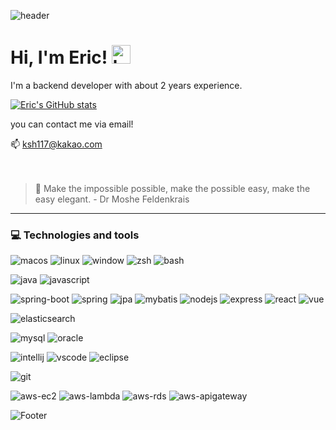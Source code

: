 ![header](https://capsule-render.vercel.app/api?type=waving&color=F8E2CF&height=300&section=header&text=Eric's%20Github&fontSize=90&animation=fadeIn&fontAlignY=38&desc=I%20wish%20you%20a%20nice%20day🤞&descAlignY=51&descAlign=62)

# Hi, I'm Eric! <img src="https://raw.githubusercontent.com/bygui86/bygui86/master/images/hand.gif" width="30px" alt="hand"></h2>
I'm a backend developer with about 2 years experience.

[![Eric's GitHub stats](https://github-readme-stats.vercel.app/api?username=Eric0117)](https://github.com/Eric0117)

you can contact me via email! 

📫 ksh117@kakao.com
<br/><br/><br/>
> 🎈 Make the impossible possible, make the possible easy, make the easy elegant. - Dr Moshe Feldenkrais

- - -

### 💻 Technologies and tools

![macos](https://img.shields.io/badge/OS-MacOS-informational?style=flat&logo=Apple&logoColor=white&color=yellow)
![linux](https://img.shields.io/badge/OS-Linux-informational?style=flat&logo=linux&logoColor=white&color=yellow)
![window](https://img.shields.io/badge/OS-Windows-informational?style=flat&logo=Windows&logoColor=white&color=yellow)
![zsh](https://img.shields.io/badge/Shell-zsh-informational?style=flat&logo=gnu-bash&logoColor=white&color=yellow)
![bash](https://img.shields.io/badge/Shell-bash-informational?style=flat&logo=gnu-bash&logoColor=white&color=yellow)

![java](https://img.shields.io/badge/Language-Java-informational?style=flat&logo=Java&logoColor=white&color=orange)
![javascript](https://img.shields.io/badge/Language-JavaScript-informational?style=flat&logo=JavaScript&logoColor=white&color=orange)

![spring-boot](https://img.shields.io/badge/Framework-Spring_Boot-informational?style=flat&logo=SpringBoot&logoColor=white&color=blueviolet)
![spring](https://img.shields.io/badge/Framework-Spring-informational?style=flat&logo=Spring&logoColor=white&color=blueviolet)
![jpa](https://img.shields.io/badge/Spring_Data_JPA-informational?style=flat&color=1B365D)
![mybatis](https://img.shields.io/badge/Spring_MyBatis-informational?style=flat&color=1B365D)
![nodejs](https://img.shields.io/badge/Framework-Node.js-informational?style=flat&logo=Node.js&logoColor=white&color=blueviolet)
![express](https://img.shields.io/badge/Express-informational?style=flat&color=1B365D)
![react](https://img.shields.io/badge/Framework-React-informational?style=flat&logo=React&logoColor=white&color=blueviolet)
![vue](https://img.shields.io/badge/Framework-VueJS-informational?style=flat&logo=Vue.js&logoColor=white&color=blueviolet)

![elasticsearch](https://img.shields.io/badge/Data-ElasticSearch-informational?style=flat&logo=ElasticSearch&logoColor=white&color=ff9a00)

![mysql](https://img.shields.io/badge/DB-MySQL-informational?style=flat&logo=MySQL&logoColor=white&color=2bbc8a)
![oracle](https://img.shields.io/badge/DB-Oracle-informational?style=flat&logo=Oracle&logoColor=white&color=2bbc8a)

![intellij](https://img.shields.io/badge/IDE-intellij-informational?style=flat&logo=IntellijIDEA&logoColor=white&color=blue)
![vscode](https://img.shields.io/badge/IDE-VSCode-informational?style=flat&logo=VisualStudioCode&logoColor=white&color=blue)
![eclipse](https://img.shields.io/badge/IDE-Eclipse-informational?style=flat&logo=EclipseIDE&logoColor=white&color=blue)

![git](https://img.shields.io/badge/Tool-Git-informational?style=flat&logo=Git&logoColor=white&color=red)

![aws-ec2](https://img.shields.io/badge/AWS-EC2-informational?style=flat&logo=AmazonEC2&logoColor=white&color=brightgreen)
![aws-lambda](https://img.shields.io/badge/AWS-Lambda-informational?style=flat&logo=AWSLambda&logoColor=white&color=brightgreen)
![aws-rds](https://img.shields.io/badge/AWS-RDS-informational?style=flat&logo=AmazonRDS&logoColor=white&color=brightgreen)
![aws-apigateway](https://img.shields.io/badge/AWS-API_Gateway-informational?style=flat&logo=AmazonRDS&logoColor=white&color=brightgreen)


![Footer](https://capsule-render.vercel.app/api?type=waving&color=F8E2CF&height=200&section=footer&text=Thanks%20for%20watching!👍&fontSize=50&fontAlignY=70)
